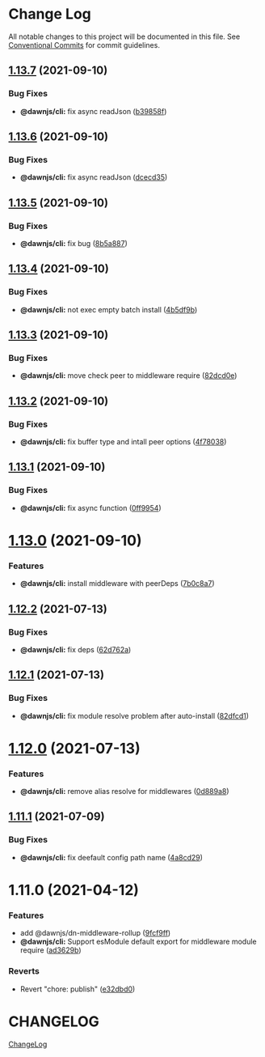 # Change Log

All notable changes to this project will be documented in this file.
See [Conventional Commits](https://conventionalcommits.org) for commit guidelines.

## [1.13.7](https://github.com/alibaba/dawn/compare/@dawnjs/cli@1.13.6...@dawnjs/cli@1.13.7) (2021-09-10)

### Bug Fixes

- **@dawnjs/cli:** fix async readJson ([b39858f](https://github.com/alibaba/dawn/commit/b39858faa71a21cc5283718b400718eb890dea98))

## [1.13.6](https://github.com/alibaba/dawn/compare/@dawnjs/cli@1.13.5...@dawnjs/cli@1.13.6) (2021-09-10)

### Bug Fixes

- **@dawnjs/cli:** fix async readJson ([dcecd35](https://github.com/alibaba/dawn/commit/dcecd356d3aefda1b94f4de7c6e205e021b13947))

## [1.13.5](https://github.com/alibaba/dawn/compare/@dawnjs/cli@1.13.4...@dawnjs/cli@1.13.5) (2021-09-10)

### Bug Fixes

- **@dawnjs/cli:** fix bug ([8b5a887](https://github.com/alibaba/dawn/commit/8b5a887b92adb8cda463f756d88ea1f5986bbfd3))

## [1.13.4](https://github.com/alibaba/dawn/compare/@dawnjs/cli@1.13.3...@dawnjs/cli@1.13.4) (2021-09-10)

### Bug Fixes

- **@dawnjs/cli:** not exec empty batch install ([4b5df9b](https://github.com/alibaba/dawn/commit/4b5df9bacecc5e07920e55c5028f10481892eaca))

## [1.13.3](https://github.com/alibaba/dawn/compare/@dawnjs/cli@1.13.2...@dawnjs/cli@1.13.3) (2021-09-10)

### Bug Fixes

- **@dawnjs/cli:** move check peer to middleware require ([82dcd0e](https://github.com/alibaba/dawn/commit/82dcd0eca1df1db16a326e727a66dd8d82087bb6))

## [1.13.2](https://github.com/alibaba/dawn/compare/@dawnjs/cli@1.13.1...@dawnjs/cli@1.13.2) (2021-09-10)

### Bug Fixes

- **@dawnjs/cli:** fix buffer type and intall peer options ([4f78038](https://github.com/alibaba/dawn/commit/4f7803829df91402a2340d86dc40980b88663149))

## [1.13.1](https://github.com/alibaba/dawn/compare/@dawnjs/cli@1.13.0...@dawnjs/cli@1.13.1) (2021-09-10)

### Bug Fixes

- **@dawnjs/cli:** fix async function ([0ff9954](https://github.com/alibaba/dawn/commit/0ff99545131ae7fc073a9b6cbbebff3a9b1c7be6))

# [1.13.0](https://github.com/alibaba/dawn/compare/@dawnjs/cli@1.12.2...@dawnjs/cli@1.13.0) (2021-09-10)

### Features

- **@dawnjs/cli:** install middleware with peerDeps ([7b0c8a7](https://github.com/alibaba/dawn/commit/7b0c8a7014651c93093083d475dc921965e2ae74))

## [1.12.2](https://github.com/alibaba/dawn/compare/@dawnjs/cli@1.12.1...@dawnjs/cli@1.12.2) (2021-07-13)

### Bug Fixes

- **@dawnjs/cli:** fix deps ([62d762a](https://github.com/alibaba/dawn/commit/62d762a604febe47dacfef2a8ee8f4089081871a))

## [1.12.1](https://github.com/alibaba/dawn/compare/@dawnjs/cli@1.12.0...@dawnjs/cli@1.12.1) (2021-07-13)

### Bug Fixes

- **@dawnjs/cli:** fix module resolve problem after auto-install ([82dfcd1](https://github.com/alibaba/dawn/commit/82dfcd1a6f74372ccd70a4187c2814923727bf54))

# [1.12.0](https://github.com/alibaba/dawn/compare/@dawnjs/cli@1.11.1...@dawnjs/cli@1.12.0) (2021-07-13)

### Features

- **@dawnjs/cli:** remove alias resolve for middlewares ([0d889a8](https://github.com/alibaba/dawn/commit/0d889a8577023f666b2d914df5247fe47ad42dd7))

## [1.11.1](https://github.com/alibaba/dawn/compare/@dawnjs/cli@1.11.0...@dawnjs/cli@1.11.1) (2021-07-09)

### Bug Fixes

- **@dawnjs/cli:** fix deefault config path name ([4a8cd29](https://github.com/alibaba/dawn/commit/4a8cd290078f7f0455f0b1fc759b1125804a02ec))

# 1.11.0 (2021-04-12)

### Features

- add @dawnjs/dn-middleware-rollup ([9fcf9ff](https://github.com/alibaba/dawn/commit/9fcf9ffa269a8c1fe5c8744ab92e693f30fd98f2))
- **@dawnjs/cli:** Support esModule default export for middleware module require ([ad3629b](https://github.com/alibaba/dawn/commit/ad3629b4ae491d293a2556318bbd7701c12ceb2c))

### Reverts

- Revert "chore: publish" ([e32dbd0](https://github.com/alibaba/dawn/commit/e32dbd0d9aa3f3b76e6e707504840c1b7e8c0705))

# CHANGELOG

[ChangeLog](https://github.com/alibaba/dawn/releases)

